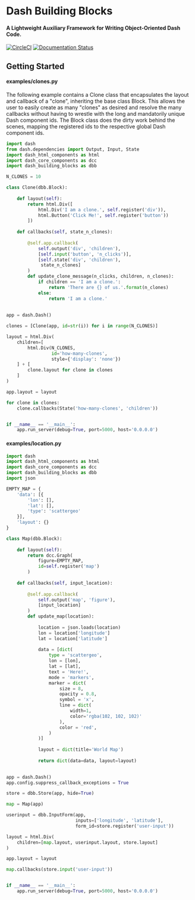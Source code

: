 # Dash Building Blocks
#### A Lightweight Auxiliary Framework for Writing Object-Oriented Dash Code.

[![CircleCI](https://circleci.com/gh/AlgorithmHub/dash_building_blocks.svg?style=svg)](https://circleci.com/gh/AlgorithmHub/dash_building_blocks)
[![Documentation Status](https://readthedocs.org/projects/dash-building-blocks/badge/?version=latest)](https://dash-building-blocks.readthedocs.io/en/latest/?badge=latest)

## Getting Started
#### examples/clones.py
The following example contains a Clone class that encapsulates the layout and callback of a "clone", inheriting the base class Block.
This allows the user to easily create as many "clones" as desired and resolve the many callbacks without having to wrestle with the long and mandatorily unique Dash component ids. The Block class does the dirty work behind the scenes, mapping the registered ids to the respective global Dash component ids.
~~~python
import dash
from dash.dependencies import Output, Input, State
import dash_html_components as html
import dash_core_components as dcc
import dash_building_blocks as dbb

N_CLONES = 10

class Clone(dbb.Block):
    
    def layout(self):
        return html.Div([
            html.Div('I am a clone.', self.register('div')),
            html.Button('Click Me!', self.register('button'))
        ])
    
    def callbacks(self, state_n_clones):
        
        @self.app.callback(
            self.output('div', 'children'),
            [self.input('button', 'n_clicks')],
            [self.state('div', 'children'),
             state_n_clones]
        )
        def update_clone_message(n_clicks, children, n_clones):
            if children == 'I am a clone.':
                return 'There are {} of us.'.format(n_clones)
            else:
                return 'I am a clone.'
                
            
app = dash.Dash()

clones = [Clone(app, id=str(i)) for i in range(N_CLONES)]

layout = html.Div(
    children=[
        html.Div(N_CLONES,
                 id='how-many-clones', 
                 style={'display': 'none'})
    ] + [
        clone.layout for clone in clones
    ]
)

app.layout = layout

for clone in clones:
    clone.callbacks(State('how-many-clones', 'children'))


if __name__ == '__main__':
    app.run_server(debug=True, port=5000, host='0.0.0.0')
~~~

#### examples/location.py
~~~python
import dash
import dash_html_components as html
import dash_core_components as dcc
import dash_building_blocks as dbb
import json

EMPTY_MAP = {
    'data': [{
        'lon': [],
        'lat': [],
        'type': 'scattergeo'
    }],
    'layout': {}
}

class Map(dbb.Block):
    
    def layout(self):
        return dcc.Graph(
            figure=EMPTY_MAP,
            id=self.register('map')
        )
    
    def callbacks(self, input_location):
        
        @self.app.callback(
            self.output('map', 'figure'),
            [input_location]
        )
        def update_map(location):
            
            location = json.loads(location)
            lon = location['longitude']
            lat = location['latitude']
            
            data = [dict(
                type = 'scattergeo',
                lon = [lon],
                lat = [lat],
                text = 'Here!',
                mode = 'markers',
                marker = dict(
                    size = 8,
                    opacity = 0.8,
                    symbol = 'x',
                    line = dict(
                        width=1,
                        color='rgba(102, 102, 102)'
                    ),
                    color = 'red',
                )
            )]
            
            layout = dict(title='World Map')
                
            return dict(data=data, layout=layout)
            

app = dash.Dash()
app.config.suppress_callback_exceptions = True

store = dbb.Store(app, hide=True)

map = Map(app)

userinput = dbb.InputForm(app,
                          inputs=['longitude', 'latitude'],
                          form_id=store.register('user-input'))

layout = html.Div(
    children=[map.layout, userinput.layout, store.layout]
)

app.layout = layout

map.callbacks(store.input('user-input'))


if __name__ == '__main__':
    app.run_server(debug=True, port=5000, host='0.0.0.0')
~~~
